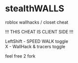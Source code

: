 # stealthWALLS
roblox wallhacks / closet cheat

!!! THIS CHEAT IS CLIENT SIDE !!! 

LeftShift - SPEED WALK toggle<br>
X - WallHack & tracers toggle<br>

feel free 2 fork

